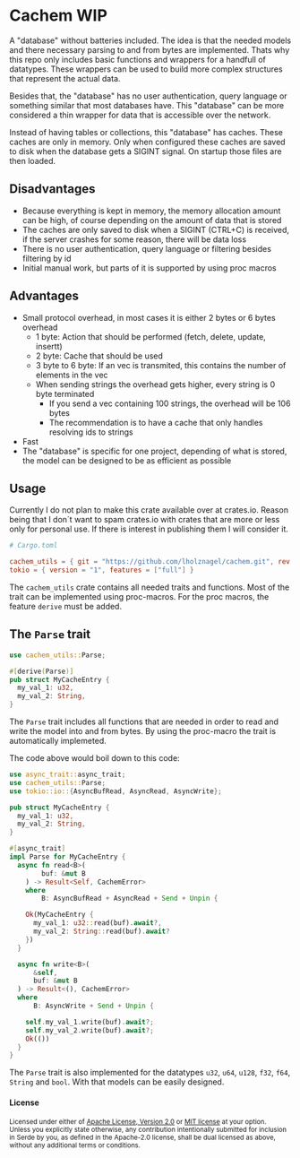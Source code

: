 # Cachem WIP

A "database" without batteries included.
The idea is that the needed models and there necessary parsing to and from
bytes are implemented.
Thats why this repo only includes basic functions and wrappers for
a handfull of datatypes.
These wrappers can be used to build more complex structures that represent
the actual data.

Besides that, the "database" has no user authentication, query language
or something similar that most databases have.
This "database" can be more considered a thin wrapper for data that is
accessible over the network.

Instead of having tables or collections, this "database" has caches.
These caches are only in memory.
Only when configured these caches are saved to disk when the database gets
a SIGINT signal.
On startup those files are then loaded.

## Disadvantages

- Because everything is kept in memory, the memory allocation amount can be high, of course depending on the amount of data that is stored
- The caches are only saved to disk when a SIGINT (CTRL+C) is received, if the server crashes for some reason, there will be data loss
- There is no user authentication, query language or filtering besides filtering by id
- Initial manual work, but parts of it is supported by using proc macros

## Advantages

- Small protocol overhead, in most cases it is either 2 bytes or 6 bytes overhead
  - 1 byte: Action that should be performed (fetch, delete, update, insertt)
  - 2 byte: Cache that should be used
  - 3 byte to 6 byte: If an vec is transmited, this contains the number of elements in the vec
  - When sending strings the overhead gets higher, every string is 0 byte terminated
    - If you send a vec containing 100 strings, the overhead will be 106 bytes
    - The recommendation is to have a cache that only handles resolving ids to strings
- Fast
- The "database" is specific for one project, depending of what is stored, the model can be designed to be as efficient as possible

## Usage

Currently I do not plan to make this crate available over at crates.io.
Reason being that I don´t want to spam crates.io with crates that are more or
less only for personal use.
If there is interest in publishing them I will consider it.

``` toml
# Cargo.toml

cachem_utils = { git = "https://github.com/lholznagel/cachem.git", rev = "INSERT_LATEST_GIT_REV", features = ["derive"] }
tokio = { version = "1", features = ["full"] }
```

The `cachem_utils` crate contains all needed traits and functions.
Most of the trait can be implemented using proc-macros.
For the proc macros, the feature `derive` must be added.

## The `Parse` trait

``` rust
use cachem_utils::Parse;

#[derive(Parse)]
pub struct MyCacheEntry {
  my_val_1: u32,
  my_val_2: String,
}
```

The `Parse` trait includes all functions that are needed in order to read and
write the model into and from bytes.
By using the proc-macro the trait is automatically implemeted.

The code above would boil down to this code:

``` rust
use async_trait::async_trait;
use cachem_utils::Parse;
use tokio::io::{AsyncBufRead, AsyncRead, AsyncWrite};

pub struct MyCacheEntry {
  my_val_1: u32,
  my_val_2: String,
}

#[async_trait]
impl Parse for MyCacheEntry {
  async fn read<B>(
        buf: &mut B
    ) -> Result<Self, CachemError>
    where
        B: AsyncBufRead + AsyncRead + Send + Unpin {

    Ok(MyCacheEntry {
      my_val_1: u32::read(buf).await?,
      my_val_2: String::read(buf).await?
    })
  }

  async fn write<B>(
      &self,
      buf: &mut B
  ) -> Result<(), CachemError>
  where
      B: AsyncWrite + Send + Unpin {

    self.my_val_1.write(buf).await?;
    self.my_val_2.write(buf).await?;
    Ok(())
  }
}
```

The `Parse` trait is also implemented for the datatypes `u32`, `u64`, `u128`,
`f32`, `f64`, `String` and `bool`.
With that models can be easily designed.

#### License

<sup>
Licensed under either of <a href="LICENSE-APACHE">Apache License, Version
2.0</a> or <a href="LICENSE-MIT">MIT license</a> at your option.
</sup>

<br>

<sub>
Unless you explicitly state otherwise, any contribution intentionally submitted
for inclusion in Serde by you, as defined in the Apache-2.0 license, shall be
dual licensed as above, without any additional terms or conditions.
</sub>
